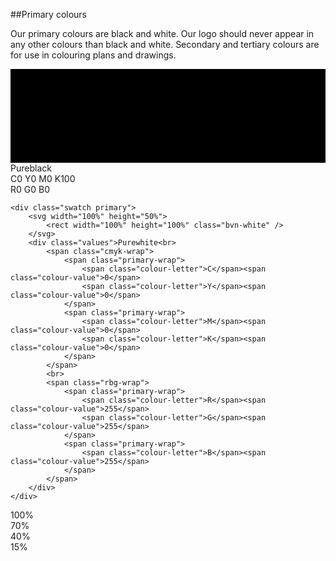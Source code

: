 <section id="colours-page-primary-colours">
</section>

##Primary colours

Our primary colours are black and white. Our logo should never appear in any other colours than black and white. Secondary and tertiary colours are for use in colouring plans and drawings.

<div class="primary-container">
	<div class="swatch primary">
		<svg width="100%" height="50%" alt="colour-primary-black-swatch">
			<rect width="100%" height="100%" class="bvn-black" />
		</svg>
		<div class="values">Pureblack<br>
			<span class="cmyk-wrap">
				<span class="primary-wrap">
					<span class="colour-letter">C</span><span class="colour-value">0</span>
					<span class="colour-letter">Y</span><span class="colour-value">0</span>
				</span>
				<span class="primary-wrap">
					<span class="colour-letter">M</span><span class="colour-value">0</span>
					<span class="colour-letter">K</span><span class="colour-value">100</span>
				</span>
			</span>
			<br>
			<span class="rbg-wrap">
				<span>
					<span class="colour-letter">R</span><span class="colour-value">0</span>
					<span class="colour-letter">G</span><span class="colour-value">0</span>
				</span>
				<span class="primary-wrap">
					<span class="colour-letter">B</span><span class="colour-value">0</span>
				</span>
			</span>
		</div>
	</div>

	<div class="swatch primary">
		<svg width="100%" height="50%">
			<rect width="100%" height="100%" class="bvn-white" />
		</svg>
		<div class="values">Purewhite<br>
			<span class="cmyk-wrap"> 
				<span class="primary-wrap">
					<span class="colour-letter">C</span><span class="colour-value">0</span>
					<span class="colour-letter">Y</span><span class="colour-value">0</span>
				</span>
				<span class="primary-wrap">
					<span class="colour-letter">M</span><span class="colour-value">0</span>
					<span class="colour-letter">K</span><span class="colour-value">0</span>
				</span>
			</span>
			<br>
			<span class="rbg-wrap">
				<span class="primary-wrap">
					<span class="colour-letter">R</span><span class="colour-value">255</span>
					<span class="colour-letter">G</span><span class="colour-value">255</span>
				</span>
				<span class="primary-wrap">
					<span class="colour-letter">B</span><span class="colour-value">255</span>
				</span>
			</span>
		</div>
	</div>
</div>


<div class="swatch tint">
	<div class="tint-wrapper"><div class="tint100"></div><div class="tint-value">100%</div></div>
	<div class="tint-wrapper"><div class="tint070"></div><div class="tint-value">70%</div></div>
	<div class="tint-wrapper"><div class="tint040"></div><div class="tint-value">40%</div></div>
	<div class="tint-wrapper"><div class="tint015"></div><div class="tint-value">15%</div></div>
</div>